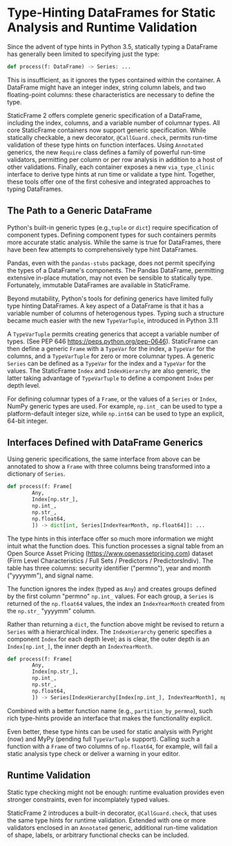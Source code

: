 

# Type-Hinting DataFrames for Static Analysis and Runtime Validation


Since the advent of type hints in Python 3.5, statically typing a DataFrame has generally been limited to specifying just the type:

```python
def process(f: DataFrame) -> Series: ...
```

This is insufficient, as it ignores the types contained within the container. A DataFrame might have an integer index, string column labels, and two floating-point columns: these characteristics are necessary to define the type.

StaticFrame 2 offers complete generic specification of a DataFrame, including the index, columns, and a variable number of columnar types. All core StaticFrame containers now support generic specification. While statically checkable, a new decorator, ``@CallGuard.check``, permits run-time validation of these type hints on function interfaces. Using ``Annotated`` generics, the new ``Require`` class defines a family of powerful run-time validators, permitting per column or per row analysis in addition to a host of other validations. Finally, each container exposes a new ``via_type_clinic`` interface to derive type hints at run time or validate a type hint. Together, these tools offer one of the first cohesive and integrated approaches to typing DataFrames.


## The Path to a Generic DataFrame

Python's built-in generic types (e.g.,``tuple`` or ``dict``) require specification of component types. Defining component types for such containers permits more accurate static analysis. While the same is true for DataFrames, there have been few attempts to comprehensively type hint DataFrames.

Pandas, even with the ``pandas-stubs`` package, does not permit specifying the types of a DataFrame's components. The Pandas DataFrame, permitting extensive in-place mutation, may not even be sensible to statically type. Fortunately, immutable DataFrames are available in StaticFrame.

Beyond mutability, Python's tools for defining generics have limited fully type hinting DataFrames. A key aspect of a DataFrame is that it has a variable number of columns of heterogenous types. Typing such a structure became much easier with the new ``TypeVarTuple``, introduced in Python 3.11

A ``TypeVarTuple`` permits creating generics that accept a variable number of types. (See PEP 646 https://peps.python.org/pep-0646). StaticFrame can then define a generic ``Frame`` with a ``TypeVar`` for the index, a ``TypeVar`` for the columns, and a ``TypeVarTuple`` for zero or more columnar types. A generic ``Series`` can be defined as a ``TypeVar`` for the index and a ``TypeVar`` for the values. The StaticFrame ``Index`` and ``IndexHierarchy`` are also generic, the latter taking advantage of ``TypeVarTuple`` to define a component ``Index`` per depth level.

For defining columnar types of a ``Frame``, or the values of a ``Series`` or ``Index``, NumPy generic types are used. For example, ``np.int_`` can be used to type a platform-default integer size, while ``np.int64`` can be used to type an explicit, 64-bit integer.


## Interfaces Defined with DataFrame Generics

Using generic specifications, the same interface from above can be annotated to show a ``Frame`` with three columns being transformed into a dictionary of ``Series``.

```python
def process(f: Frame[
        Any,
        Index[np.str_],
        np.int_,
        np.str_,
        np.float64,
        ]) -> dict[int, Series[IndexYearMonth, np.float64]]: ...
```

The type hints in this interface offer so much more information we might intuit what the function does. This function processes a signal table from an Open Source Asset Pricing (https://www.openassetpricing.com) dataset (Firm Level Characteristics / Full Sets / Predictors / PredictorsIndiv). The table has three columns: security identifier ("permno"), year and month ("yyyymm"), and signal name.

The function ignores the index (typed as ``Any``) and creates groups defined by the first column "permno" ``np.int_`` values. For each group, a ``Series`` is returned of the ``np.float64`` values, the index an ``IndexYearMonth`` created from the ``np.str_`` "yyyymm" column.

Rather than returning a ``dict``, the function above might be revised to return a ``Series`` with a hierarchical index. The ``IndexHierarchy`` generic specifies a component ``Index`` for each depth level; as is clear, the outer depth is an ``Index[np.int_]``, the inner depth an ``IndexYearMonth``.

```python
def process(f: Frame[
        Any,
        Index[np.str_],
        np.int_,
        np.str_,
        np.float64,
        ]) -> Series[IndexHierarchy[Index[np.int_], IndexYearMonth], np.float64]: ...
```

Combined with a better function name (e.g., ``partition_by_permno``), such rich type-hints provide an interface that makes the functionality explicit.

Even better, these type hints can be used for static analysis with Pyright (now) and MyPy (pending full ``TypeVarTuple`` support). Calling such a function with a ``Frame`` of two columns of ``np.float64``, for example, will fail a static analysis type check or deliver a warning in your editor.


## Runtime Validation

Static type checking might not be enough: runtime evaluation provides even stronger constraints, even for incomplately typed values.

StaticFrame 2 introduces a built-in decorator, ``@CallGuard.check``, that uses the same type hints for runtime validation. Extended with one or more validators enclosed in an `Annotated` generic, additional run-time validation of shape, labels, or arbitrary functional checks can be included.

